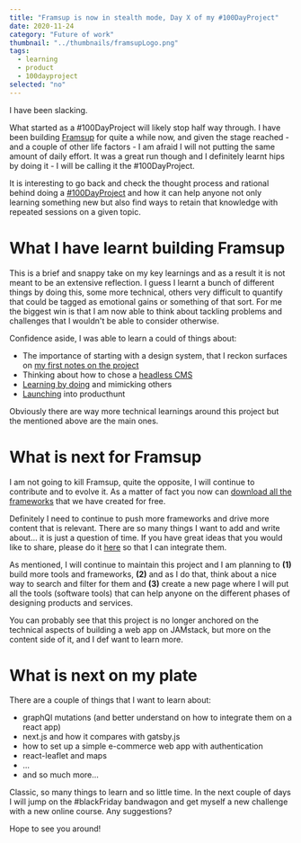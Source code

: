 ```yaml
---
title: "Framsup is now in stealth mode, Day X of my #100DayProject"
date: 2020-11-24
category: "Future of work"
thumbnail: "../thumbnails/framsupLogo.png"
tags:
  - learning
  - product
  - 100dayproject
selected: "no"
---
```


I have been slacking.

What started as a #100DayProject will likely stop half way through. I have been building [Framsup](https://www.framsup.com/) for quite a while now, and given the stage reached - and a couple of other life factors - I am afraid I will not putting the same amount of daily effort. It was a great run though and I definitely learnt hips by doing it - I will be calling it the #100DayProject.

It is interesting to go back and check the thought process and rational behind doing a [#100DayProject](/blog//2020-08-20-about-having-a-100-day-project-mindset/) and how it can help anyone not only learning something new but also find ways to retain that knowledge with repeated sessions on a given topic. 

# What I have learnt building Framsup

This is a brief and snappy take on my key learnings and as a result it is not meant to be an extensive reflection. I guess I learnt a bunch of different things by doing this, some more technical, others very difficult to quantify that could be tagged as emotional gains or something of that sort. For me the biggest win is that I am now able to think about tackling problems and challenges that I wouldn't be able to consider otherwise. 

Confidence aside, I was able to learn a could of things about: 
- The importance of starting with a design system, that I reckon surfaces on [my first notes on the project](/blog/2020-08-27-first-week-of-my-100-day-project/)
- Thinking about how to chose a [headless CMS](/blog/2020-09-20-thinking-about-my-headless-cms/)
- [Learning by doing](/blog/2020-09-04-learning-in-public/) and mimicking others
- [Launching](/blog/2020-10-05-launching-my-100-day-project) into producthunt

Obviously there are way more technical learnings around this project but the mentioned above are the main ones.

# What is next for Framsup

I am not going to kill Framsup, quite the opposite, I will continue to contribute and to evolve it. As a matter of fact you now can [download all the frameworks](https://tiagofsanchez.ck.page/b4231e6591) that we have created for free.

Definitely I need to continue to push more frameworks and drive more content that is relevant. There are so many things I want to add and write about... it is just a question of time. If you have great ideas that you would like to share, please do it [here](https://forms.gle/zDusbRKxRuLwJDdP7) so that I can integrate them.

As mentioned, I will continue to maintain this project and I am planning to **(1)** build more tools and frameworks, **(2)** and as I do that, think about a nice way to search and filter for them and **(3)** create a new page where I will put all the tools (software tools) that can help anyone on the different phases of designing products and services.  

You can probably see that this project is no longer anchored on the technical aspects of building a web app on JAMstack, but more on the content side of it, and I def want to learn more.

# What is next on my plate

There are a couple of things that I want to learn about: 
- graphQl mutations (and better understand on how to integrate them on a react app)
- next.js and how it compares with gatsby.js
- how to set up a simple e-commerce web app with authentication
- react-leaflet and maps
- ...
- and so much more...

Classic, so many things to learn and so little time. In the next couple of days I will jump on the #blackFriday bandwagon and get myself a new challenge with a new online course. Any suggestions? 

Hope to see you around!